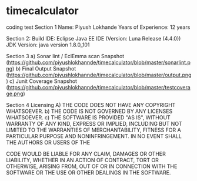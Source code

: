 # timecalculator
coding test
Section 1
Name: Piyush Lokhande
Years of Experience: 12 years


Section 2:
Build IDE: Eclipse Java EE IDE (Version: Luna  Release (4.4.0))
JDK Version: java version 1.8.0_101



Section 3
a) Sonar lint / EclEmma scan Snapshot (https://github.com/piyushlokhannde/timecalculator/blob/master/sonarlint.png)
b) Final Output Snapshot  (https://github.com/piyushlokhannde/timecalculator/blob/master/output.png)
c) Junit Coverage Snapshot (https://github.com/piyushlokhannde/timecalculator/blob/master/testcoverage.png)



Section 4
Licensing
A) THE CODE DOES NOT HAVE ANY COPYRIGHT WHATSOEVER.
b) THE CODE IS NOT GOVERNED BY ANY LICENSES WHATSOEVER.
c) THE SOFTWARE IS PROVIDED &quot;AS IS&quot;, WITHOUT WARRANTY OF ANY KIND, EXPRESS OR IMPLIED,
INCLUDING BUT NOT LIMITED TO THE WARRANTIES OF MERCHANTABILITY, FITNESS FOR A
PARTICULAR PURPOSE AND NONINFRINGEMENT. IN NO EVENT SHALL THE AUTHORS OR USERS OF THE

CODE WOULD BE LIABLE FOR ANY CLAIM, DAMAGES OR OTHER LIABILITY, WHETHER IN AN ACTION OF
CONTRACT, TORT OR OTHERWISE, ARISING FROM, OUT OF OR IN CONNECTION WITH THE SOFTWARE
OR THE USE OR OTHER DEALINGS IN THE SOFTWARE.
